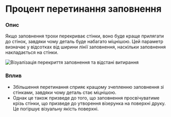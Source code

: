 Процент перетинання заповнення
====

### **Опис**

Якщо заповнення трохи перекриває стінки, воно буде краще прилягати до стінок, завдяки чому деталь буде набагато міцнішою. Цей параметр визначає у відсотках від ширини лінії заповнення, наскільки заповнення накладається на стінки.

![Візуалізація перекриття заповнення та відстані витирання](../images/infill_overlap.svg)

### **Вплив**

* Збільшення перетинання сприяє кращому зчепленню заповнення зі стінками, завдяки чому деталь стає міцнішою.
* Однак це також призведе до того, що заповнення просвічуватиме крізь стінки, що призведе до утворення візерунка на поверхні друку. Це погіршує візуальну якість поверхні.

